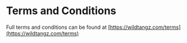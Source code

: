 # Terms and Conditions

Full terms and conditions can be found at [https://wildtangz.com/terms](https://wildtangz.com/terms)
